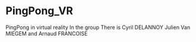 # PingPong_VR
PingPong in virtual reality
In the group There is Cyril DELANNOY Julien Van MIEGEM and Arnaud FRANCOISE
